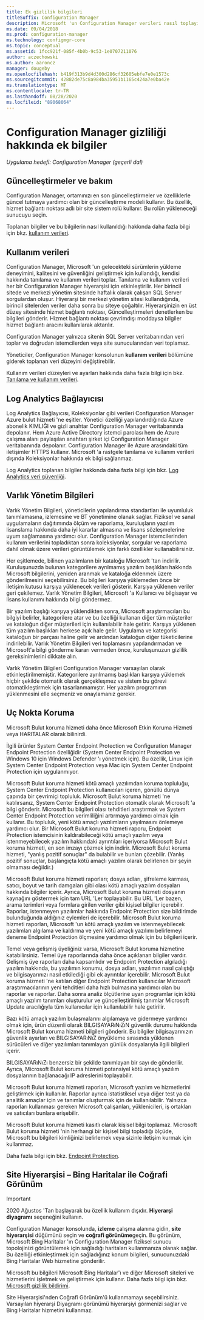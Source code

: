 ```yaml
---
title: Ek gizlilik bilgileri
titleSuffix: Configuration Manager
description: Microsoft 'un Configuration Manager verileri nasıl toplayıp kullandığını öğrenin.
ms.date: 09/04/2018
ms.prod: configuration-manager
ms.technology: configmgr-core
ms.topic: conceptual
ms.assetid: 1fcc921f-085f-4b0b-9c53-1e0707211076
author: aczechowski
ms.author: aaroncz
manager: dougeby
ms.openlocfilehash: b419f313b9d4d300d286cf32605ebfe7e0e1573c
ms.sourcegitcommit: 42882de75c8a984ba35951b1165c424a7e0ba42e
ms.translationtype: MT
ms.contentlocale: tr-TR
ms.lasthandoff: 08/28/2020
ms.locfileid: "89068064"
---
```

# <a name="additional-information-about-privacy-for-configuration-manager"></a>Configuration Manager gizliliği hakkında ek bilgiler

*Uygulama hedefi: Configuration Manager (geçerli dal)*


## <a name="updates-and-servicing"></a>Güncelleştirmeler ve bakım

Configuration Manager, ortamınızı en son güncelleştirmeler ve özelliklerle güncel tutmaya yardımcı olan bir güncelleştirme modeli kullanır. Bu özellik, hizmet bağlantı noktası adlı bir site sistem rolü kullanır. Bu rolün yükleneceği sunucuyu seçin. 

Toplanan bilgiler ve bu bilgilerin nasıl kullanıldığı hakkında daha fazla bilgi için bkz. [kullanım verileri](#usage-data).



## <a name="usage-data"></a>Kullanım verileri

Configuration Manager, Microsoft 'un gelecekteki sürümlerin yükleme deneyimini, kalitesini ve güvenliğini geliştirmek için kullandığı, kendisi hakkında tanılama ve kullanım verileri toplar.
Tanılama ve kullanım verileri her bir Configuration Manager hiyerarşisi için etkinleştirilir. Her birincil sitede ve merkezi yönetim sitesinde haftalık olarak çalışan SQL Server sorgulardan oluşur. Hiyerarşi bir merkezi yönetim sitesi kullandığında, birincil sitelerden veriler daha sonra bu siteye çoğaltılır. Hiyerarşinizin en üst düzey sitesinde hizmet bağlantı noktası, Güncelleştirmeleri denetlerken bu bilgileri gönderir. Hizmet bağlantı noktası çevrimdışı moddaysa bilgiler hizmet bağlantı aracını kullanılarak aktarılır.

Configuration Manager yalnızca sitenin SQL Server veritabanından veri toplar ve doğrudan istemcilerden veya site sunucularından veri toplamaz.

Yöneticiler, Configuration Manager konsolunun **kullanım verileri** bölümüne giderek toplanan veri düzeyini değiştirebilir.

Kullanım verileri düzeyleri ve ayarları hakkında daha fazla bilgi için bkz. [Tanılama ve kullanım verileri](../diagnostics/diagnostics-and-usage-data.md).



## <a name="log-analytics-connector"></a>Log Analytics Bağlayıcısı

Log Analytics Bağlayıcısı, Koleksiyonlar gibi verileri Configuration Manager Azure bulut hizmeti 'ne eşitler. Yönetici özelliği yapılandırdığında Azure abonelik KIMLIĞI ve gizli anahtar Configuration Manager veritabanında depolanır. Hem Azure Active Directory istemci parolası hem de Azure çalışma alanı paylaşılan anahtarı şirket içi Configuration Manager veritabanında depolanır. Configuration Manager ile Azure arasındaki tüm iletişimler HTTPS kullanır. Microsoft 'a rastgele tanılama ve kullanım verileri dışında Koleksiyonlar hakkında ek bilgi sağlanmaz. 

Log Analytics toplanan bilgiler hakkında daha fazla bilgi için bkz. [Log Analytics veri güvenliği](/azure/log-analytics/log-analytics-data-security).



## <a name="asset-intelligence"></a>Varlık Yönetim Bilgileri

Varlık Yönetim Bilgileri, yöneticilerin yapılandırma standartları ile uyumluluk tanımlamasına, izlemesine ve BT yönetimine olanak sağlar. Fiziksel ve sanal uygulamaların dağıtımında ölçüm ve raporlama, kuruluşların yazılım lisanslama hakkında daha iyi kararlar almasına ve lisans sözleşmelerine uyum sağlamasına yardımcı olur. Configuration Manager istemcilerinden kullanım verilerini topladıktan sonra koleksiyonlar, sorgular ve raporlama dahil olmak üzere verileri görüntülemek için farklı özellikler kullanabilirsiniz.

Her eşitlemede, bilinen yazılımların bir kataloğu Microsoft 'tan indirilir. Kuruluşunuzda bulunan kategorilere ayrılmamış yazılım başlıkları hakkında Microsoft bilgilerini, yeniden aranmak ve kataloğa eklenmek üzere gönderilmesini seçebilirsiniz. Bu bilgileri karşıya yüklemeden önce bir iletişim kutusu karşıya yüklenecek verileri gösterir. Karşıya yüklenen veriler geri çekilemez. Varlık Yönetim Bilgileri, Microsoft 'a Kullanıcı ve bilgisayar ve lisans kullanımı hakkında bilgi göndermez.

Bir yazılım başlığı karşıya yüklendikten sonra, Microsoft araştırmacıları bu bilgiyi belirler, kategorilere atar ve bu özelliği kullanan diğer tüm müşteriler ve kataloğun diğer müşterileri için kullanılabilir hale getirir. Karşıya yüklenen tüm yazılım başlıkları herkese açık hale gelir. Uygulama ve kategorisi kataloğun bir parçası haline gelir ve ardından kataloğun diğer tüketicilerine indirilebilir. Varlık Yönetim Bilgileri veri toplamasını yapılandırmadan ve Microsoft'a bilgi gönderme kararı vermeden önce, kuruluşunuzun gizlilik gereksinimlerini dikkate alın.

Varlık Yönetim Bilgileri Configuration Manager varsayılan olarak etkinleştirilmemiştir. Kategorilere ayrılmamış başlıkları karşıya yüklemek hiçbir şekilde otomatik olarak gerçekleşmez ve sistem bu görevi otomatikleştirmek için tasarlanmamıştır. Her yazılım programının yüklenmesini elle seçmeniz ve onaylamanız gerekir.



## <a name="endpoint-protection"></a>Uç Nokta Koruma

Microsoft Bulut koruma hizmeti daha önce Microsoft Etkin Koruma Hizmeti veya HARITALAR olarak bilinirdi.

İlgili ürünler System Center Endpoint Protection ve Configuration Manager Endpoint Protection özelliğidir (System Center Endpoint Protection ve Windows 10 için Windows Defender 'ı yönetmek için). Bu özellik, Linux için System Center Endpoint Protection veya Mac için System Center Endpoint Protection için uygulanmıyor.

Microsoft Bulut koruma hizmeti kötü amaçlı yazılımdan koruma topluluğu, System Center Endpoint Protection kullanıcıları içeren, gönüllü dünya çapında bir çevrimiçi topluluk. Microsoft Bulut koruma hizmeti 'ne katılırsanız, System Center Endpoint Protection otomatik olarak Microsoft 'a bilgi gönderir. Microsoft bu bilgileri olası tehditleri araştırmak ve System Center Endpoint Protection verimliliğini artırmaya yardımcı olmak için kullanır. Bu topluluk, yeni kötü amaçlı yazılımların yayılmasını önlemeye yardımcı olur. Bir Microsoft Bulut koruma hizmeti raporu, Endpoint Protection istemcisinin kaldırabileceği kötü amaçlı yazılım veya istenmeyebilecek yazılım hakkındaki ayrıntıları içeriyorsa Microsoft Bulut koruma hizmeti, en son imzayı çözmek için indirir. Microsoft Bulut koruma hizmeti, "yanlış pozitif sonuçlar" da bulabilir ve bunları çözebilir. (Yanlış pozitif sonuçlar, başlangıçta kötü amaçlı yazılım olarak belirlenen bir şeyin olmaması değildir.) 

Microsoft Bulut koruma hizmeti raporları; dosya adları, şifreleme karması, satıcı, boyut ve tarih damgaları gibi olası kötü amaçlı yazılım dosyaları hakkında bilgiler içerir. Ayrıca, Microsoft Bulut koruma hizmeti dosyanın kaynağını göstermek için tam URL 'Ler toplayabilir. Bu URL 'Ler bazen, arama terimleri veya formlara girilen veriler gibi kişisel bilgiler içerebilir. Raporlar, istenmeyen yazılımlar hakkında Endpoint Protection size bildirimde bulunduğunda aldığınız eylemleri de içerebilir. Microsoft Bulut koruma hizmeti raporları, Microsoft 'un kötü amaçlı yazılım ve istenmeyebilecek yazılımları algılama ve kaldırma ve yeni kötü amaçlı yazılımı belirlemeyi deneme Endpoint Protection ölçmesine yardımcı olmak için bu bilgileri içerir.

Temel veya gelişmiş üyeliğiniz varsa, Microsoft Bulut koruma hizmetine katabilirsiniz. Temel üye raporlarında daha önce açıklanan bilgiler vardır. Gelişmiş üye raporları daha kapsamlıdır ve Endpoint Protection algıladığı yazılım hakkında, bu yazılımın konumu, dosya adları, yazılımın nasıl çalıştığı ve bilgisayarınızı nasıl etkilediği gibi ek ayrıntılar içerebilir. Microsoft Bulut koruma hizmeti 'ne katılan diğer Endpoint Protection kullanıcılar Microsoft araştırmacılarının yeni tehditleri daha hızlı bulmasına yardımcı olan bu raporlar ve raporlar. Daha sonra analiz ölçütlerine uyan programlar için kötü amaçlı yazılım tanımları oluşturulur ve güncelleştirilmiş tanımlar Microsoft Update aracılığıyla tüm kullanıcılar için kullanılabilir hale getirilir.

Bazı kötü amaçlı yazılım bulaşmalarını algılamaya ve gidermeye yardımcı olmak için, ürün düzenli olarak BILGISAYARıNıZıN güvenlik durumu hakkında Microsoft Bulut koruma hizmeti bilgileri gönderir. Bu bilgiler bilgisayarınızın güvenlik ayarları ve BILGISAYARıNıZ önyükleme sırasında yüklenen sürücüleri ve diğer yazılımları tanımlayan günlük dosyalarıyla ilgili bilgileri içerir.

BILGISAYARıNıZı benzersiz bir şekilde tanımlayan bir sayı de gönderilir. Ayrıca, Microsoft Bulut koruma hizmeti potansiyel kötü amaçlı yazılım dosyalarının bağlanacağı IP adreslerini toplayabilir.

Microsoft Bulut koruma hizmeti raporları, Microsoft yazılım ve hizmetlerini geliştirmek için kullanılır. Raporlar ayrıca istatistiksel veya diğer test ya da analitik amaçlar için ve tanımlar oluşturmak için de kullanılabilir. Yalnızca raporları kullanması gereken Microsoft çalışanları, yüklenicileri, iş ortakları ve satıcıları bunlara erişebilir.

Microsoft Bulut koruma hizmeti kasıtlı olarak kişisel bilgi toplamaz. Microsoft Bulut koruma hizmeti 'nin herhangi bir kişisel bilgi topladığı ölçüde, Microsoft bu bilgileri kimliğinizi belirlemek veya sizinle iletişim kurmak için kullanmaz.

Daha fazla bilgi için bkz. [Endpoint Protection](../../../protect/deploy-use/endpoint-protection.md).



## <a name="site-hierarchy--geographical-view-with-bing-maps"></a>Site Hiyerarşisi – Bing Haritalar ile Coğrafi Görünüm

> [!IMPORTANT]
> 2020 Ağustos 'Tan başlayarak bu özellik kullanım dışıdır. **Hiyerarşi diyagramı** seçeneğini kullanın.<!--8116777-->

Configuration Manager konsolunda, **izleme** çalışma alanına gidin, **site hiyerarşisi** düğümünü seçin ve **coğrafi görünüme**geçin. Bu görünüm, Microsoft Bing Haritalar 'ın Configuration Manager fiziksel sunucu topolojinizi görüntülemek için sağladığı haritaları kullanmanıza olanak sağlar. Bu özelliği etkinleştirmek için sağladığınız konum bilgileri, sunucunuzdaki Bing Haritalar Web hizmetine gönderilir.

Microsoft bu bilgileri Microsoft Bing Haritalar'ı ve diğer Microsoft siteleri ve hizmetlerini işletmek ve geliştirmek için kullanır. Daha fazla bilgi için bkz. [Microsoft gizlilik bildirimi](https://privacy.microsoft.com/privacystatement).

Site Hiyerarşisi'nden Coğrafi Görünüm'ü kullanmamayı seçebilirsiniz. Varsayılan hiyerarşi Diyagramı görünümü hiyerarşiyi görmenizi sağlar ve Bing Haritalar hizmetini kullanmaz.
